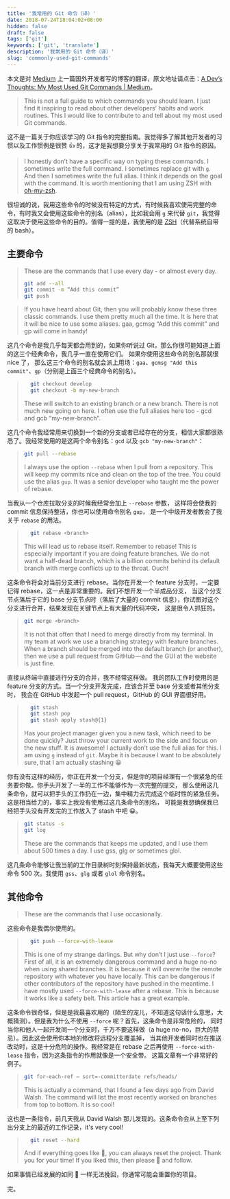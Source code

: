 ```yaml
---
title: '我常用的 Git 命令（译）'
date: 2018-07-24T18:04:02+08:00
hidden: false
draft: false
tags: ['git']
keywords: ['git', 'translate']
description: '我常用的 Git 命令（译）'
slug: 'commonly-used-git-commands'
---
```


本文是对 [Medium](https://medium.com) 上一篇国外开发者写的博客的翻译，原文地址请点击：[A Dev’s Thoughts: My Most Used Git Commands | Medium](https://medium.com/@steffen.pedersen/a-devs-thoughts-my-most-used-git-commands-6f7f9fe41f33?token=r-dMLF3Roe3B15H8)。

> This is not a full guide to which commands you should learn. I just find it inspiring to read about other developers’ habits and work routines.
> This I would like to contribute to and tell about my most used Git commands.

这不是一篇关于你应该学习的 Git 指令的完整指南。我觉得多了解其他开发者的习惯以及工作惯例是很赞 👍 的，这才是我想要分享关于我常用的 Git 指令的原因。

> I honestly don’t have a specific way on typing these commands. I sometimes write the full command. I sometimes replace git with `g`. And then I sometimes write the full alias. I think it depends on the goal with the command. It is worth mentioning that I am using ZSH with [oh-my-zsh](https://ohmyz.sh/).

很坦诚的说，我用这些命令的时候没有特定的方式，有时候我喜欢使用完整的命令，有时我又会使用这些命令的别名（alias），比如我会用 `g` 来代替 `git`，我觉得这取决于使用这些命令的目的。值得一提的是，我使用的是 [ZSH](https://ohmyz.sh/)（代替系统自带的 bash）。

## 主要命令

> These are the commands that I use every day - or almost every day.
>
> ```sh
> git add --all
> git commit -m “Add this commit”
> git push
> ```

> If you have heard about Git, then you will probably know these three classic commands. I use them pretty much all the time.
> It is here that it will be nice to use some aliases. gaa, gcmsg “Add this commit” and gp will come in handy!

这几个命令是我几乎每天都会用到的，如果你听说过 Git，那么你很可能知道上面的这三个经典命令，我几乎一直在使用它们。 如果你使用这些命令的别名那就很 nice 了，
那么这三个命令的别名就会派上用场：`gaa`、`gcmsg "Add this commit"`、`gp`（分别是上面三个经典命令的别名）。

> ```sh
>   git checkout develop
>   git checkout -b my-new-branch
> ```
>
> These will switch to an existing branch or a new branch. There is not much new going on here. I often use the full aliases here too - gcd and gcb “my-new-branch“.

这几个命令我经常用来切换到一个新的分支或者已经存在的分支，相信大家都很熟悉了。我经常使用的是这两个命令别名：`gcd` 以及 `gcb "my-new-branch"`：

> ```sh
> git pull --rebase
> ```
>
> I always use the option `--rebase` when I pull from a repository. This will keep my commits nice and clean on the top of the tree. You could use the alias `gup`. It was a senior developer who taught me the power of rebase.

当我从一个仓库拉取分支的时候我经常会加上 `--rebase` 参数， 这样将会使我的 commit 信息保持整洁，你也可以使用命令别名 `gup`，
是一个中级开发者教会了我关于 `rebase` 的用法。

> ```sh
>   git rebase <branch>
> ```
>
> This will lead us to rebase itself. Remember to rebase! This is especially important if you are doing feature branches. We do not want a half-dead branch, which is a billion commits behind its default branch with merge conflicts up to the throat. Ouch!

这条命令将会对当前分支进行 rebase。当你在开发一个 feature 分支时，一定要记得 rebase，这一点是非常重要的。我们不想开发一个半成品分支，
当这个分支节点落后于它的 base 分支节点时（落后了大量的 commit 信息），你试图对这个分支进行合并，结果发现在关键节点上有大量的代码冲突，
这是很令人抓狂的。

> ```sh
> git merge <branch>
> ```
>
> It is not that often that I need to merge directly from my terminal. In my team at work we use a branching strategy with feature branches. When a branch should be merged into the default branch (or another), then we use a pull request from GitHub — and the GUI at the website is just fine.

直接从终端中直接进行分支的合并，我不经常这样做。 我的团队工作时使用的是 feature 分支的方式。当一个分支开发完成，应该合并至 base 分支或者其他分支时，
我会在 GitHub 中发起一个 pull request，GitHub 的 GUI 界面很好用。

> ```sh
>   git stash
>   git stash pop
>   git stash apply stash@{1}
> ```
>
> Has your project manager given you a new task, which need to be done quickly? Just throw your current work to the side and focus on the new stuff. It is awesome! I actually don’t use the full alias for this. I am using `g` instead of `git`. Maybe it is because I want to be absolutely sure, that I am actually stashing 😀

你有没有这样的经历，你正在开发一个分支，但是你的项目经理有一个很紧急的任务要你做。你手头开发了一半的工作不能够作为一次完整的提交，
那么使用这几条命令，就可以把手头的工作扔在一边，集中精力去完成这个临时性的紧急任务。这是相当给力的，事实上我没有使用过这几条命令的别名，
可能是我想确保我已经把手头没有开发完的工作放入了 stash 中吧 😀。

> ```sh
> git status -s
> git log
> ```
>
> These are the commands that keeps me updated, and I use them about 500 times a day. I use gss, glg or sometimes glol.

这几条命令能够让我当前的工作目录树时刻保持最新状态，我每天大概要使用这些命令 500 次。我使用 `gss`、`glg` 或者 `glol` 命令别名。

## 其他命令

> These are the commands that I use occasionally.

这些命令是我偶尔使用的。

> ```sh
>   git push --force-with-lease
> ```
>
> This is one of my strange darlings. But why don’t I just use `--force`? First of all, it is an extremely dangerous command and a huge no-no when using shared branches. It is because it will overwrite the remote repository with whatever you have locally. This can be dangerous if other contributors of the repository have pushed in the meantime. I have mostly used `--force-with-lease` after a rebase. This is because it works like a safety belt. This article has a great example.

这条命令很奇怪，但是是我最喜欢用的（陌生的宠儿，不知道这句话什么意思，大概猜测）。但是我为什么不使用 `--force` 呢？首先，这条命令是非常危险的，
同时当你和他人一起开发同一个分支时，千万不要这样做（a huge no-no，巨大的禁忌）。因此这会使用你本地的修改将远程分支覆盖掉，
当其他开发者同时也在推送改动时，这是十分危险的操作。我经常是在 rebase 之后再使用 `--force-with-lease` 指令，因为这条指令的作用就像是一个安全带。
这篇文章有一个非常好的例子。

> ```sh
> git for-each-ref — sort=-committerdate refs/heads/
> ```
>
> This is actually a command, that I found a few days ago from David Walsh. The command will list the most recently worked on branches from top to bottom. It is so cool!

这也是一条指令，前几天我从 David Walsh 那儿发现的。这条命令会从上至下列出分支上的最近的工作记录，it's very cool!

> ```sh
>   git reset --hard
> ```
>
> And if everything goes like 💩, you can always reset the project. Thank you for your time! If you liked this, then please 👏 and follow.

如果事情已经发展的如同 💩 一样无法挽回，你通常可能会重置你的项目。

完。
